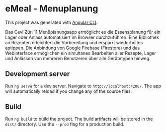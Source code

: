 # eMeal - Menuplanung

This project was generated with [Angular CLI](https://github.com/angular/angular-cli).

Das Cevi Züri 11 Menüplanungsapp ermöglicht es die Essensplanung für ein Lager oder Anlass automatisiert im Browser durchzuführen. Eine Bibliothek an Rezepten erleichtert die Vorbereitung und ersparrt wiederholtes aptippen.  Die Anbindung von Google Firebase (Firestore) und das Webinterface ermöglichen ein simultanes Bearbeiten aller Rezepte, Lager und Anlässen von mehreren Benutzeren über alle Gerätetypen hinweg.

## Development server

Run `ng serve` for a dev server. Navigate to `http://localhost:4200/`. The app will automatically reload if you change any of the source files.

## Build

Run `ng build` to build the project. The build artifacts will be stored in the `dist/` directory. Use the `--prod` flag for a production build.
